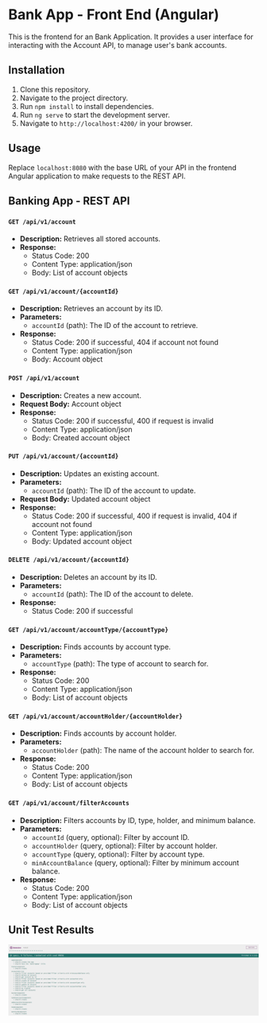 # Bank App - Front End (Angular)

This is the frontend for an Bank Application. It provides a user interface for interacting with the Account API, to manage user's bank accounts.

## Installation

1. Clone this repository.
2. Navigate to the project directory.
3. Run `npm install` to install dependencies.
4. Run `ng serve` to start the development server.
5. Navigate to `http://localhost:4200/` in your browser.

## Usage

Replace `localhost:8080` with the base URL of your API in the frontend Angular application to make requests to the REST API.

## Banking App - REST API

#### `GET /api/v1/account`

- **Description:** Retrieves all stored accounts.
- **Response:**
  - Status Code: 200
  - Content Type: application/json
  - Body: List of account objects

#### `GET /api/v1/account/{accountId}`

- **Description:** Retrieves an account by its ID.
- **Parameters:**
  - `accountId` (path): The ID of the account to retrieve.
- **Response:**
  - Status Code: 200 if successful, 404 if account not found
  - Content Type: application/json
  - Body: Account object

#### `POST /api/v1/account`

- **Description:** Creates a new account.
- **Request Body:** Account object
- **Response:**
  - Status Code: 200 if successful, 400 if request is invalid
  - Content Type: application/json
  - Body: Created account object

#### `PUT /api/v1/account/{accountId}`

- **Description:** Updates an existing account.
- **Parameters:**
  - `accountId` (path): The ID of the account to update.
- **Request Body:** Updated account object
- **Response:**
  - Status Code: 200 if successful, 400 if request is invalid, 404 if account not found
  - Content Type: application/json
  - Body: Updated account object

#### `DELETE /api/v1/account/{accountId}`

- **Description:** Deletes an account by its ID.
- **Parameters:**
  - `accountId` (path): The ID of the account to delete.
- **Response:**
  - Status Code: 200 if successful

#### `GET /api/v1/account/accountType/{accountType}`

- **Description:** Finds accounts by account type.
- **Parameters:**
  - `accountType` (path): The type of account to search for.
- **Response:**
  - Status Code: 200
  - Content Type: application/json
  - Body: List of account objects

#### `GET /api/v1/account/accountHolder/{accountHolder}`

- **Description:** Finds accounts by account holder.
- **Parameters:**
  - `accountHolder` (path): The name of the account holder to search for.
- **Response:**
  - Status Code: 200
  - Content Type: application/json
  - Body: List of account objects

#### `GET /api/v1/account/filterAccounts`

- **Description:** Filters accounts by ID, type, holder, and minimum balance.
- **Parameters:**
  - `accountId` (query, optional): Filter by account ID.
  - `accountHolder` (query, optional): Filter by account holder.
  - `accountType` (query, optional): Filter by account type.
  - `minAccountBalance` (query, optional): Filter by minimum account balance.
- **Response:**
  - Status Code: 200
  - Content Type: application/json
  - Body: List of account objects

## Unit Test Results

![Unit Tests](image.png)
